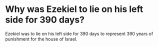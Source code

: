 # Why was Ezekiel to lie on his left side for 390 days?

Ezekiel was to lie on his left side for 390 days to represent 390 years of punishment for the house of Israel.
